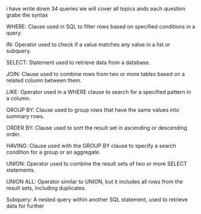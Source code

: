 i have write down 34 queries we will cover all topics ands each question grabe the syntax 


WHERE: Clause used in SQL to filter rows based on specified conditions in a query.

IN: Operator used to check if a value matches any value in a list or subquery.

SELECT: Statement used to retrieve data from a database.

JOIN: Clause used to combine rows from two or more tables based on a related column between them.

LIKE: Operator used in a WHERE clause to search for a specified pattern in a column.

GROUP BY: Clause used to group rows that have the same values into summary rows.

ORDER BY: Clause used to sort the result set in ascending or descending order.

HAVING: Clause used with the GROUP BY clause to specify a search condition for a group or an aggregate.

UNION: Operator used to combine the result sets of two or more SELECT statements.

UNION ALL: Operator similar to UNION, but it includes all rows from the result sets, including duplicates.

Subquery: A nested query within another SQL statement, used to retrieve data for further 
